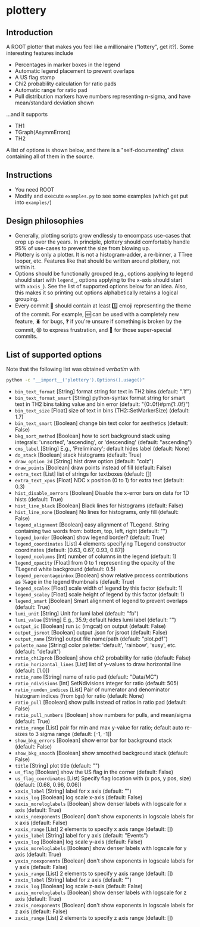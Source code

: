 # plottery
## Introduction
A ROOT plotter that makes you feel like a millionaire ("lottery", get it?). Some interesting features include
* Percentages in marker boxes in the legend
* Automatic legend placement to prevent overlaps
* A US flag stamp
* Chi2 probability calculation for ratio pads
* Automatic range for ratio pad
* Pull distribution markers have numbers representing n-sigma, and have mean/standard deviation shown

...and it supports
* TH1
* TGraph(AsymmErrors)
* TH2

A list of options is shown below, and there is a "self-documenting" class containing all of them in the source.

## Instructions
* You need ROOT
* Modify and execute `examples.py` to see some examples (which get put into `examples/`)

## Design philosophies
* Generally, plotting scripts grow endlessly to encompass use-cases that crop up over the years.
In principle, plottery should comfortably handle 95% of use-cases to prevent the size from blowing up.
* Plottery is only a plotter. It is not a histogram-adder, a re-binner, a TTree looper, etc.
Features like that should be written around plottery, not within it.
* Options should be functionally grouped (e.g., options applying to legend should start with `legend_`, options
applying to the x-axis should start with `xaxis_`). See the list of supported options below for an idea. Also, this
makes it so printing out options alphabetically retains a logical grouping.
* Every commit :blue_book: should contain at least :one: emoji representing the theme of the commit. For example,
:new: can be used with a completely new feature, :beetle: for bugs, :question: if you're unsure if something is broken
by the commit, :anguished: to express frustration, and :poop: for those super-special commits.

## List of supported options
Note that the following list was obtained _verbatim_ with
```bash
python -c "__import__('plottery').Options().usage()"
```
* `bin_text_format` [String]
    format string for text in TH2 bins (default: ".1f")
* `bin_text_format_smart` [String]
    python-syntax format string for smart text in TH2 bins taking value and bin error (default: "{0:.0f}#pm{1:.0f}")
* `bin_text_size` [Float]
    size of text in bins (TH2::SetMarkerSize) (default: 1.7)
* `bin_text_smart` [Boolean]
    change bin text color for aesthetics (default: False)
* `bkg_sort_method` [Boolean]
    how to sort background stack using integrals: 'unsorted', 'ascending', or 'descending' (default: "ascending")
* `cms_label` [String]
    E.g., 'Preliminary'; default hides label (default: None)
* `do_stack` [Boolean]
    stack histograms (default: True)
* `draw_option_2d` [String]
    hist draw option (default: "colz")
* `draw_points` [Boolean]
    draw points instead of fill (default: False)
* `extra_text` [List]
    list of strings for textboxes (default: [])
* `extra_text_xpos` [Float]
    NDC x position (0 to 1) for extra text (default: 0.3)
* `hist_disable_xerrors` [Boolean]
    Disable the x-error bars on data for 1D hists (default: True)
* `hist_line_black` [Boolean]
    Black lines for histograms (default: False)
* `hist_line_none` [Boolean]
    No lines for histograms, only fill (default: False)
* `legend_alignment` [Boolean]
    easy alignment of TLegend. String containing two words from: bottom, top, left, right (default: "")
* `legend_border` [Boolean]
    show legend border? (default: True)
* `legend_coordinates` [List]
    4 elements specifying TLegend constructor coordinates (default: [0.63, 0.67, 0.93, 0.87])
* `legend_ncolumns` [Int]
    number of columns in the legend (default: 1)
* `legend_opacity` [Float]
    from 0 to 1 representing the opacity of the TLegend white background (default: 0.5)
* `legend_percentageinbox` [Boolean]
    show relative process contributions as %age in the legend thumbnails (default: True)
* `legend_scalex` [Float]
    scale width of legend by this factor (default: 1)
* `legend_scaley` [Float]
    scale height of legend by this factor (default: 1)
* `legend_smart` [Boolean]
    Smart alignment of legend to prevent overlaps (default: True)
* `lumi_unit` [String]
    Unit for lumi label (default: "fb")
* `lumi_value` [String]
    E.g., 35.9; default hides lumi label (default: "")
* `output_ic` [Boolean]
    run `ic` (imgcat) on output (default: False)
* `output_jsroot` [Boolean]
    output .json for jsroot (default: False)
* `output_name` [String]
    output file name/path (default: "plot.pdf")
* `palette_name` [String]
    color palette: 'default', 'rainbow', 'susy', etc. (default: "default")
* `ratio_chi2prob` [Boolean]
    show chi2 probability for ratio (default: False)
* `ratio_horizontal_lines` [List]
    list of y-values to draw horizontal line (default: [1.0])
* `ratio_name` [String]
    name of ratio pad (default: "Data/MC")
* `ratio_ndivisions` [Int]
    SetNdivisions integer for ratio (default: 505)
* `ratio_numden_indices` [List]
    Pair of numerator and denominator histogram indices (from `bgs`) for ratio (default: None)
* `ratio_pull` [Boolean]
    show pulls instead of ratios in ratio pad (default: False)
* `ratio_pull_numbers` [Boolean]
    show numbers for pulls, and mean/sigma (default: True)
* `ratio_range` [List]
    pair for min and max y-value for ratio; default auto re-sizes to 3 sigma range (default: [-1, -1])
* `show_bkg_errors` [Boolean]
    show error bar for background stack (default: False)
* `show_bkg_smooth` [Boolean]
    show smoothed background stack (default: False)
* `title` [String]
    plot title (default: "")
* `us_flag` [Boolean]
    show the US flag in the corner (default: False)
* `us_flag_coordinates` [List]
    Specify flag location with (x pos, y pos, size) (default: [0.68, 0.96, 0.06])
* `xaxis_label` [String]
    label for x axis (default: "")
* `xaxis_log` [Boolean]
    log scale x-axis (default: False)
* `xaxis_moreloglabels` [Boolean]
    show denser labels with logscale for x axis (default: True)
* `xaxis_noexponents` [Boolean]
    don't show exponents in logscale labels for x axis (default: False)
* `xaxis_range` [List]
    2 elements to specify x axis range (default: [])
* `yaxis_label` [String]
    label for y axis (default: "Events")
* `yaxis_log` [Boolean]
    log scale y-axis (default: False)
* `yaxis_moreloglabels` [Boolean]
    show denser labels with logscale for y axis (default: True)
* `yaxis_noexponents` [Boolean]
    don't show exponents in logscale labels for y axis (default: False)
* `yaxis_range` [List]
    2 elements to specify y axis range (default: [])
* `zaxis_label` [String]
    label for z axis (default: "")
* `zaxis_log` [Boolean]
    log scale z-axis (default: False)
* `zaxis_moreloglabels` [Boolean]
    show denser labels with logscale for z axis (default: True)
* `zaxis_noexponents` [Boolean]
    don't show exponents in logscale labels for z axis (default: False)
* `zaxis_range` [List]
    2 elements to specify z axis range (default: [])
